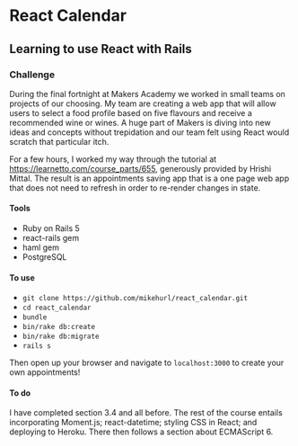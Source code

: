 # React Calendar

## Learning to use React with Rails

### Challenge
During the final fortnight at Makers Academy we worked in small teams on projects of our choosing. My team are creating a web app that will allow users to select a food profile based on five flavours and receive a recommended wine or wines. A huge part of Makers is diving into new ideas and concepts without trepidation and our team felt using React would scratch that particular itch.

For a few hours, I worked my way through the tutorial at https://learnetto.com/course_parts/655, generously provided by Hrishi Mittal. The result is an appointments saving app that is a one page web app that does not need to refresh in order to re-render changes in state.

#### Tools
- Ruby on Rails 5
- react-rails gem
- haml gem
- PostgreSQL

#### To use
- `git clone https://github.com/mikehurl/react_calendar.git`
- `cd react_calendar`
- `bundle`
- `bin/rake db:create`
- `bin/rake db:migrate`
- `rails s`

Then open up your browser and navigate to `localhost:3000` to create your own appointments!

#### To do
I have completed section 3.4 and all before. The rest of the course entails incorporating Moment.js; react-datetime; styling CSS in React; and deploying to Heroku. There then follows a section about ECMAScript 6.
